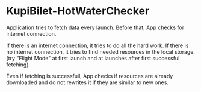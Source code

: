 # KupiBilet-HotWaterChecker

Application tries to fetch data every launch.
Before that, App checks for internet connection.

If there is an internet connection, it tries to do all the hard work.
If there is no internet connection, it tries to find needed resources in the local storage.
(try "Flight Mode" at first launch and at launches after first successful fetching)

Even if fetching is successfull, App checks if resources are already downloaded and do not rewrites it if they are similar to new ones.

